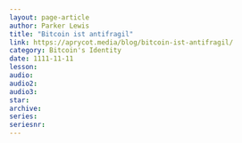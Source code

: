 ```yaml
---
layout: page-article
author: Parker Lewis
title: "Bitcoin ist antifragil"
link: https://aprycot.media/blog/bitcoin-ist-antifragil/
category: Bitcoin's Identity
date: 1111-11-11
lesson: 
audio: 
audio2: 
audio3: 
star: 
archive: 
series: 
seriesnr: 
---
```

